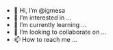 - 👋 Hi, I’m @igmesa
- 👀 I’m interested in ...
- 🌱 I’m currently learning ...
- 💞️ I’m looking to collaborate on ...
- 📫 How to reach me ...

<!---
igmesa/igmesa is a ✨ special ✨ repository because its `README.md` (this file) appears on your GitHub profile.
You can click the Preview link to take a look at your changes.
--->
